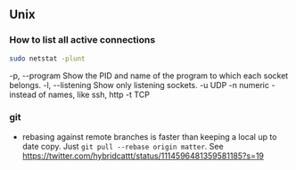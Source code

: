 ## Unix

### How to list all active connections

```sh
sudo netstat -plunt
```

-p, --program Show the PID and name of the program to which each socket belongs.
-l, --listening Show only listening sockets.
-u UDP
-n numeric - instead of names, like ssh, http
-t TCP

### git

- rebasing against remote branches is faster than keeping a local up to date copy. Just `git pull --rebase origin matter`. See https://twitter.com/hybridcattt/status/1114596481359581185?s=19
